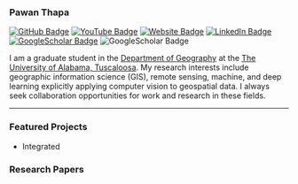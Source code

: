 
### Pawan Thapa

[![GitHub Badge](https://img.shields.io/github/followers/thapawan?style=social)](https://github.com/thapawan?tab=followers)
[![YouTube Badge](https://img.shields.io/badge/My-YouTube-red)](https://www.youtube.com/@UC_vjUMpU3Ca5XcbBVanBCnA)
[![Website Badge](https://img.shields.io/badge/Personal-Website-green)](https://thapawan.github.io/)
[![LinkedIn Badge](https://img.shields.io/badge/My-LinkedIn-blue)](https://www.linkedin.com/in/pawan-thapa-916aa360)
[![GoogleScholar Badge](https://img.shields.io/badge/Google-Scholar-black)](https://scholar.google.com/citations?user=6U3EubEAAAAJ&hl=en)
![GoogleScholar Badge](https://visitor-badge.laobi.icu/badge?page_id=thapawan.github.io)


I am a graduate student in the [Department of Geography](https://geography.ua.edu/) at the [The University of Alabama, Tuscaloosa](https://www.ua.edu/). My research interests include geographic information science (GIS), remote sensing, machine, and deep learning explicitly applying computer vision to geospatial data. I always seek collaboration opportunities for work and research in these fields.

---

### Featured Projects
- Integrated

### Research Papers


